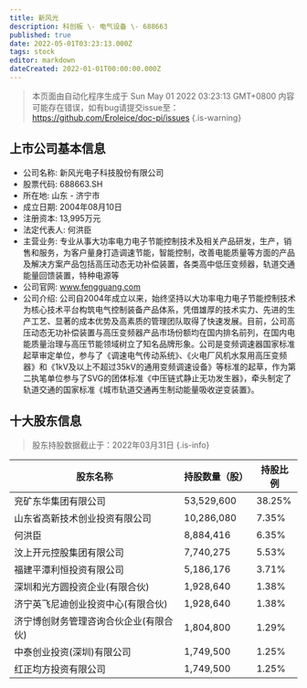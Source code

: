 ```yaml
---
title: 新风光
description: 科创板 \- 电气设备 \- 688663
published: true
date: 2022-05-01T03:23:13.000Z
tags: stock
editor: markdown
dateCreated: 2022-01-01T00:00:00.000Z
---
```


> 本页面由自动化程序生成于 Sun May 01 2022 03:23:13 GMT+0800
> 内容可能存在错误，如有bug请提交issue至：https://github.com/Eroleice/doc-pi/issues
{.is-warning}

## 上市公司基本信息
- 公司名称: 新风光电子科技股份有限公司
- 股票代码: 688663.SH
- 所在地: 山东 - 济宁市
- 成立日期: 2004年08月10日
- 注册资本: 13,995万元
- 法定代表人: 何洪臣
- 主营业务: 专业从事大功率电力电子节能控制技术及相关产品研发，生产，销售和服务，为客户量身打造调速节能，智能控制，改善电能质量等方面的产品及解决方案产品包括高压动态无功补偿装置，各类高中低压变频器，轨道交通能量回馈装置，特种电源等
- 公司官网: www.fengguang.com
- 公司介绍: 公司自2004年成立以来，始终坚持以大功率电力电子节能控制技术为核心技术平台构筑电气控制装备产品体系，凭借雄厚的技术实力、先进的生产工艺、显著的成本优势及高素质的管理团队取得了快速发展。目前，公司高压动态无功补偿装置与高压变频器产品市场份额均在国内排名前列，在国内电能质量治理与高压节能领域树立了知名品牌形象。公司是变频调速器国家标准起草审定单位，参与了《调速电气传动系统》、《火电厂风机水泵用高压变频器》和《1kV及以上不超过35kV的通用变频调速设备》等标准的起草，作为第二执笔单位参与了SVG的团体标准《中压链式静止无功发生器》，牵头制定了轨道交通的国家标准《城市轨道交通再生制动能量吸收逆变装置》。


## 十大股东信息
> 股东持股数据截止于：2022年03月31日
{.is-info}

| 股东名称 | 持股数量（股） | 持股比例 |
| --- | --- | --- |
| 兖矿东华集团有限公司 | 53,529,600 | 38.25% |
| 山东省高新技术创业投资有限公司 | 10,286,080 | 7.35% |
| 何洪臣 | 8,884,416 | 6.35% |
| 汶上开元控股集团有限公司 | 7,740,275 | 5.53% |
| 福建平潭利恒投资有限公司 | 5,186,176 | 3.71% |
| 深圳和光方圆投资企业(有限合伙) | 1,928,640 | 1.38% |
| 济宁英飞尼迪创业投资中心(有限合伙) | 1,928,640 | 1.38% |
| 济宁博创财务管理咨询合伙企业(有限合伙) | 1,804,800 | 1.29% |
| 中泰创业投资(深圳)有限公司 | 1,749,500 | 1.25% |
| 红正均方投资有限公司 | 1,749,500 | 1.25% |




